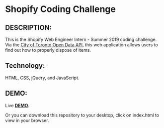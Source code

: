 # Shopify Coding Challenge

## DESCRIPTION:

This is the Shopify Web Engineer Intern - Summer 2019 coding challenge. Via the [City of Toronto Open Data API](https://www.toronto.ca/city-government/data-research-maps/open-data/open-data-catalogue/#5ed40494-a290-7807-d5da-09ab6a56fca2), this web application allows users to find out how to properly dispose of items.

## Technology:

HTML, CSS, jQuery, and JavaScript.

## DEMO:

Live **[DEMO](https://dvampofo.github.io/shopify/)**.

Or you can download this repository to your desktop, click on index.html to view in your browser.

